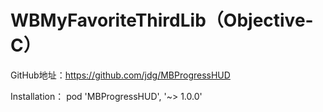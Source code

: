 # WBMyFavoriteThirdLib（Objective-C）
GitHub地址：https://github.com/jdg/MBProgressHUD

Installation：
pod 'MBProgressHUD', '~> 1.0.0'
